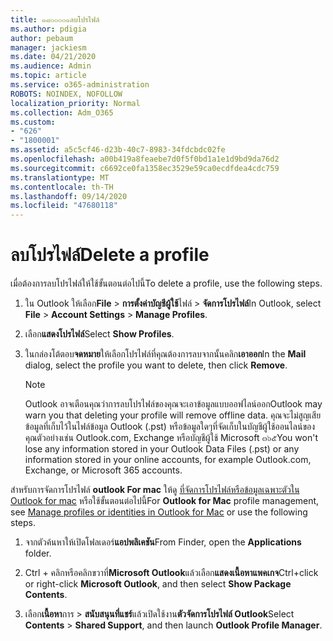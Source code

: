 ```yaml
---
title: ๑๘๐๐๐๐๑ลบโปรไฟล์
ms.author: pdigia
author: pebaum
manager: jackiesm
ms.date: 04/21/2020
ms.audience: Admin
ms.topic: article
ms.service: o365-administration
ROBOTS: NOINDEX, NOFOLLOW
localization_priority: Normal
ms.collection: Adm_O365
ms.custom:
- "626"
- "1800001"
ms.assetid: a5c5cf46-d23b-40c7-8983-34fdcbdc02fe
ms.openlocfilehash: a00b419a8feaebe7d0f5f0bd1a1e1d9bd9da76d2
ms.sourcegitcommit: c6692ce0fa1358ec3529e59ca0ecdfdea4cdc759
ms.translationtype: MT
ms.contentlocale: th-TH
ms.lasthandoff: 09/14/2020
ms.locfileid: "47680118"
---
```

# <a name="delete-a-profile"></a><span data-ttu-id="39ad8-102">ลบโปรไฟล์</span><span class="sxs-lookup"><span data-stu-id="39ad8-102">Delete a profile</span></span>

<span data-ttu-id="39ad8-103">เมื่อต้องการลบโปรไฟล์ให้ใช้ขั้นตอนต่อไปนี้</span><span class="sxs-lookup"><span data-stu-id="39ad8-103">To delete a profile, use the following steps.</span></span>
  
1. <span data-ttu-id="39ad8-104">ใน Outlook ให้เลือก**File** \> **การตั้งค่าบัญชีผู้ใช้**ไฟล์ \> **จัดการโปรไฟล์**</span><span class="sxs-lookup"><span data-stu-id="39ad8-104">In Outlook, select **File** \> **Account Settings** \> **Manage Profiles**.</span></span>

2. <span data-ttu-id="39ad8-105">เลือก**แสดงโปรไฟล์**</span><span class="sxs-lookup"><span data-stu-id="39ad8-105">Select **Show Profiles**.</span></span>

3. <span data-ttu-id="39ad8-106">ในกล่องโต้ตอบ**จดหมาย**ให้เลือกโปรไฟล์ที่คุณต้องการลบจากนั้นคลิก**เอาออก**</span><span class="sxs-lookup"><span data-stu-id="39ad8-106">In the **Mail** dialog, select the profile you want to delete, then click **Remove**.</span></span>

    > [!NOTE]
    > <span data-ttu-id="39ad8-107">Outlook อาจเตือนคุณว่าการลบโปรไฟล์ของคุณจะเอาข้อมูลแบบออฟไลน์ออก</span><span class="sxs-lookup"><span data-stu-id="39ad8-107">Outlook may warn you that deleting your profile will remove offline data.</span></span> <span data-ttu-id="39ad8-108">คุณจะไม่สูญเสียข้อมูลที่เก็บไว้ในไฟล์ข้อมูล Outlook (.pst) หรือข้อมูลใดๆที่จัดเก็บในบัญชีผู้ใช้ออนไลน์ของคุณตัวอย่างเช่น Outlook.com, Exchange หรือบัญชีผู้ใช้ Microsoft ๓๖๕</span><span class="sxs-lookup"><span data-stu-id="39ad8-108">You won't lose any information stored in your Outlook Data Files (.pst) or any information stored in your online accounts, for example Outlook.com, Exchange, or Microsoft 365 accounts.</span></span>
  
<span data-ttu-id="39ad8-109">สำหรับการจัดการโปรไฟล์ **outlook For mac** ให้ดู [ที่จัดการโปรไฟล์หรือข้อมูลเฉพาะตัวใน Outlook for mac](https://support.office.com/article/fed2a955-74df-4a24-bef6-78a426958c4c.aspx) หรือใช้ขั้นตอนต่อไปนี้</span><span class="sxs-lookup"><span data-stu-id="39ad8-109">For **Outlook for Mac** profile management, see [Manage profiles or identities in Outlook for Mac](https://support.office.com/article/fed2a955-74df-4a24-bef6-78a426958c4c.aspx) or use the following steps.</span></span>
  
1. <span data-ttu-id="39ad8-110">จากตัวค้นหาให้เปิดโฟลเดอร์**แอปพลิเคชัน**</span><span class="sxs-lookup"><span data-stu-id="39ad8-110">From Finder, open the **Applications** folder.</span></span>

2. <span data-ttu-id="39ad8-111">Ctrl + คลิกหรือคลิกขวาที่**Microsoft Outlook**แล้วเลือก**แสดงเนื้อหาแพคเกจ**</span><span class="sxs-lookup"><span data-stu-id="39ad8-111">Ctrl+click or right-click **Microsoft Outlook**, and then select **Show Package Contents**.</span></span>

3. <span data-ttu-id="39ad8-112">เลือก**เนื้อหา**การ \> **สนับสนุนที่แชร์**แล้วเปิดใช้งาน**ตัวจัดการโปรไฟล์ Outlook**</span><span class="sxs-lookup"><span data-stu-id="39ad8-112">Select **Contents** \> **Shared Support**, and then launch **Outlook Profile Manager**.</span></span>

